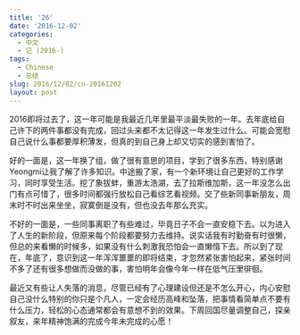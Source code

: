 ```yaml
---
title: '26'
date: '2016-12-02'
categories:
  - 中文
  - 记 (2016-)
tags:
  - Chinese
  - 总结
slug: 2016/12/02/cn-20161202
layout: post
---
```

2016即将过去了，这一年可能是我最近几年里最平淡最失败的一年。去年底给自己许下的两件事都没有完成，回过头来都不太记得这一年发生过什么。可能会宽慰自己说什么事都要厚积薄发，但真的到自己身上却又切实的感到害怕了。

 好的一面是，这一年换了组，做了很有意思的项目，学到了很多东西，特别感谢Yeongmi让我了解了许多知识。中途搬了家，有一个新环境让自己更好的工作学习，同时享受生活。挖了象拔蚌，重游太浩湖，去了拉斯维加斯，这一年没怎么出门有点可惜了，很多时间都强行放松自己看综艺看视频。交了些新同事新朋友，周末时不时出来坐坐，寂寞倒是没有，但也没去年那么充实。

 不好的一面是，一些同事离职了有些难过，毕竟日子不会一直安稳下去。以为进入了人生的新阶段，但原来每个阶段都要努力去维持。说实话我有时勤奋有时很懒，但总的来看懒的时候多，如果没有什么刺激我恐怕会一直懒惰下去。所以到了现在，年底了，意识到这一年浑浑噩噩的即将结束，才忽然紧张害怕起来，紧张时间不多了还有很多想做而没做的事，害怕明年会像今年一样在低气压里徘徊。

 最近又有些让人失落的消息，尽管已经有了心理建设但还是不怎么开心，内心安慰自己没什么特别的你只是个凡人，一定会经历高峰和坠落，把事情看简单点不要有什么压力，轻松的心态通常都会有意想不到的效果。下周回国尽量调整自己，探亲叙友，来年精神饱满的完成今年未完成的心愿！
